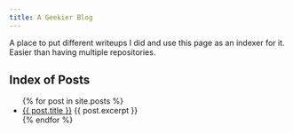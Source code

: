 ```yaml
---
title: A Geekier Blog
---
```


A place to put different writeups I did and use this page as an indexer for it.
Easier than having multiple repositories.

## Index of Posts
<ul>
  {% for post in site.posts %}
    <li>
      <a href="{{site.baseurl}}/{{ post.url }}">{{ post.title }}</a>
      {{ post.excerpt }}
    </li>
  {% endfor %}
</ul>


